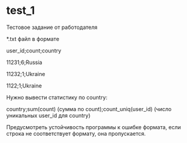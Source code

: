 # test_1
Тестовое задание от работодателя

\*.txt файл в формате


user_id;count;country

11231;6;Russia

11232;1;Ukraine

1122;1;Ukraine


Нужно вывести статистику по country:

country;sum(count) (сумма по count);count_uniq(user_id) (число уникальных user_id для country)

Предусмотреть устойчивость программы к ошибке формата, если строка не соответствует формату, она пропускается.
